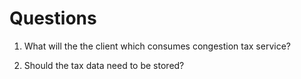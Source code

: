 # Questions

1. What will the the client which consumes congestion tax service?

2. Should the tax data need to be stored?